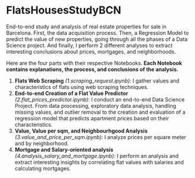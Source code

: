 # FlatsHousesStudyBCN

End-to-end study and analysis of real estate properties for sale in Barcelona. First, the data acquisition process. Then, a Regression Model to predict the value of new properties, going through all the phases of a Data Science project. And finally, I perform 2 different analyses to extract interesting conclusions about prices, mortgages, and neighborhoods.

Here are the four parts with their respective Notebooks. **Each Notebook contains explanations, the process, and conclusions of the analysis.**

1. **Flats Web Scraping** *(1.scraping_request.ipynb):* I gather values and characteristics of flats using web scraping techniques.
2. **End-to-end Creation of a Flat Value Predictor** *(2.flat_prices_predictor.ipynb)*: I conduct an end-to-end Data Science Project. From data processing, exploratory data analysis, handling missing values, and outlier removal to the creation and evaluation of a regression model that predicts apartment prices based on their characteristics.
3. **Value, Value per sqm, and Neighbourhgood Analysis** *(3.value_and_price_per_sqm.ipynb)*: I analyze prices per square meter and by neighborhood.
4. **Mortgage and Salary-oriented analysis** *(4.analysis_salary_and_mortgage.ipynb)*: I perform an analysis and extract interesting insights by correlating flat values with salaries and calculating mortgages.
